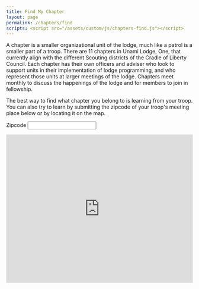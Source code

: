 ```yaml
---
title: Find My Chapter
layout: page
permalink: /chapters/find
scripts: <script src="/assets/custom/js/chapters-find.js"></script>
---
```


A chapter is a smaller organizational unit of the lodge, much like a patrol is a smaller part of a troop. There are 11 chapters in Unami Lodge, One, that currently align with the different Scouting districts of the Cradle of Liberty Council. Each chapter has their own officers and adviser who look to support units in their implementation of lodge programming, and who represent those units at larger meetings of the lodge. Chapters meet monthly to discuss the happenings of the lodge and for members to join in fellowship.

The best way to find what chapter you belong to is learning from your troop. You can also try to learn by submitting the zipcode of your troop's meeting place below or by locating it on the map.

<form id="findchapterform" onsubmit="event.preventDefault();">
  <div class="form-group">
    <label for="zip">Zipcode</label>
    <input type="number" class="form-control col-3" name="zip" id="findchapterform-zip" placeholder="" value="" maxlength="5" required>
  </div>
</form>

<div class="alert alert-info" role="alert" id="alert-response" hidden></div>

<iframe src="https://www.google.com/maps/d/embed?mid=1cEJd5Fv4sfaouJ9mOJ66Hwj2l80&hl=en" width="100%" height="400" frameborder="0" class="mt-3"></iframe>

